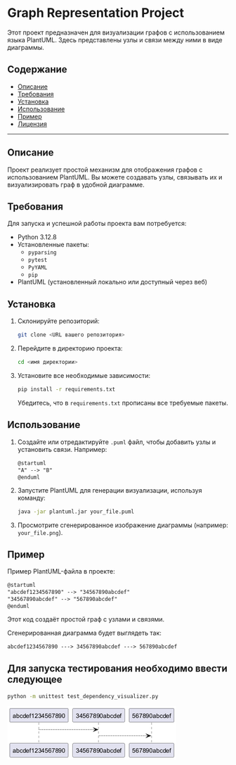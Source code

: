 # Graph Representation Project

Этот проект предназначен для визуализации графов с использованием языка PlantUML. Здесь представлены узлы и связи между ними в виде диаграммы.

## Содержание

- [Описание](#описание)
- [Требования](#требования)
- [Установка](#установка)
- [Использование](#использование)
- [Пример](#пример)
- [Лицензия](#лицензия)

---

## Описание

Проект реализует простой механизм для отображения графов с использованием PlantUML. Вы можете создавать узлы, связывать их и визуализировать граф в удобной диаграмме.

## Требования

Для запуска и успешной работы проекта вам потребуется:

- Python 3.12.8
- Установленные пакеты:
  - `pyparsing`
  - `pytest`
  - `PyYAML`
  - `pip`
- PlantUML (установленный локально или доступный через веб)

## Установка

1. Склонируйте репозиторий:
   ```sh
   git clone <URL вашего репозитория>
   ```

2. Перейдите в директорию проекта:
   ```sh
   cd <имя директории>
   ```

3. Установите все необходимые зависимости:
   ```sh
   pip install -r requirements.txt
   ```
   Убедитесь, что в `requirements.txt` прописаны все требуемые пакеты.

## Использование

1. Создайте или отредактируйте `.puml` файл, чтобы добавить узлы и установить связи. Например:
   ```plantuml
   @startuml
   "A" --> "B"
   @enduml
   ```

2. Запустите PlantUML для генерации визуализации, используя команду:
   ```sh
   java -jar plantuml.jar your_file.puml
   ```

3. Просмотрите сгенерированное изображение диаграммы (например: `your_file.png`).

## Пример

Пример PlantUML-файла в проекте:
```plantuml
@startuml
"abcdef1234567890" --> "34567890abcdef"
"34567890abcdef" --> "567890abcdef"
@enduml
```

Этот код создаёт простой граф с узлами и связями.

Сгенерированная диаграмма будет выглядеть так:
```
abcdef1234567890 ---> 34567890abcdef ---> 567890abcdef
```

## Для запуска тестирования необходимо ввести следующее
```bash
python -m unittest test_dependency_visualizer.py
```
![graph](graph.png)
